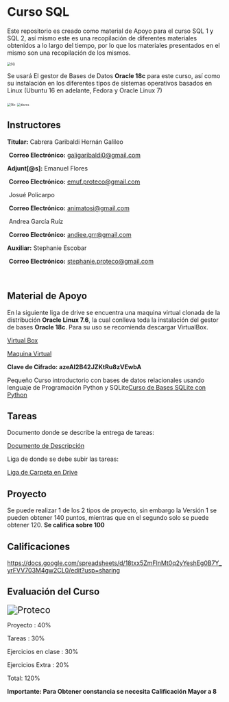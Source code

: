 # Curso SQL

Este repositorio es creado como material de Apoyo para el curso SQL 1 y SQL 2, así mismo este es una recopilación de diferentes materiales obtenidos a lo largo del tiempo, por lo que los materiales presentados en el mismo son una recopilación de los mismos. 

<img src="https://s3-us-west-2.amazonaws.com/devcodepro/media/blog/que-es-sql.png" alt="SQ" style="zoom:50%;" />

Se usará El gestor de Bases de Datos **Oracle 18c** para este curso, así como su instalación en los diferentes tipos de sistemas operativos basados en Linux (Ubuntu 16 en adelante, Fedora y Oracle Linux 7)

<img src="https://4.bp.blogspot.com/-gcOv1gkY2ZY/WqCoRGbOaZI/AAAAAAAAuMQ/Kd80yaS7UhY27Kna8WR9BJe4wyYMM10uQCPcBGAYYCw/s1600/Oracle%2BDatabase%2B18c.png" alt="18c" style="zoom:50%;" />

<img src="https://www.redeszone.net/app/uploads-redeszone.net/2015/12/Distribuciones-Linux-2015.png" alt="disros" style="zoom:50%;" />

## Instructores

**Titular:** Cabrera Garibaldi Hernán Galileo 

​				**Correo Electrónico:** galigaribaldi0@gmail.com

**Adjunt[@s]:**  Emanuel Flores

​			**Correo Electrónico:** emuf.proteco@gmail.com

​						Josué Policarpo

​			**Correo Electrónico:** animatosi@gmail.com

​						Andrea García Ruíz

​			**Correo Electrónico:** andiee.grr@gmail.com

**Auxiliar:** Stephanie Escobar

​			**Correo Electrónico:**  stephanie.proteco@gmail.com

​	

## Material de Apoyo

En la siguiente liga de drive se encuentra una maquina virtual clonada de la distribución **Oracle Linux 7.6**, la cual conlleva toda la instalación del gestor de bases **Oracle 18c**. Para su uso se recomienda descargar VirtualBox. 

[Virtual Box](https://www.virtualbox.org/wiki/Downloads)

[Maquina Virtual](https://mega.nz/#F!VkIBWIib)

**Clave de Cifrado: azeAl2B42JZKtRu8zVEwbA**

Pequeño Curso introductorio con bases de datos relacionales usando lenguaje de Programación Python y SQLite[Curso de Bases SQLite con Python](https://github.com/galigaribaldi/Bases-Python)

## Tareas

Documento donde se describe la entrega de tareas:

[Documento de Descripción](https://github.com/galigaribaldi/CursoSQL/blob/master/MaterialExtra/Descripcion_Tareas.pdf)

Liga de donde se debe subir las tareas:

[Liga de Carpeta en Drive](https://drive.google.com/open?id=16cTBOzuNmJy-GgajAOlS2tXXVMnltyMG)

## Proyecto

Se puede realizar 1 de los 2 tipos de proyecto, sin embargo la Versión 1 se pueden obtener 140 puntos, mientras que en el segundo solo se puede obtener 120. **Se califica sobre 100**

## Calificaciones

https://docs.google.com/spreadsheets/d/18txx5ZmFlnMt0q2yYeshEg0B7Y_yrFVV703M4gw2CL0/edit?usp=sharing

## Evaluación del Curso

<img src="https://pbs.twimg.com/profile_images/1098678443930238978/6mPvIosC_400x400.png" alt="Proteco" style="zoom:150%;" />



Proyecto : 									 40%

Tareas :  										30%

Ejercicios en clase :   				  30%

Ejercicios Extra : 					 	20%

Total: 											120%

**Importante: Para Obtener constancia se necesita Calificación Mayor a 8**